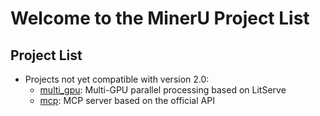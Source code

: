 # Welcome to the MinerU Project List

## Project List

- Projects not yet compatible with version 2.0:
  - [multi_gpu](./multi_gpu/README.md): Multi-GPU parallel processing based on LitServe
  - [mcp](./mcp/README.md): MCP server based on the official API
